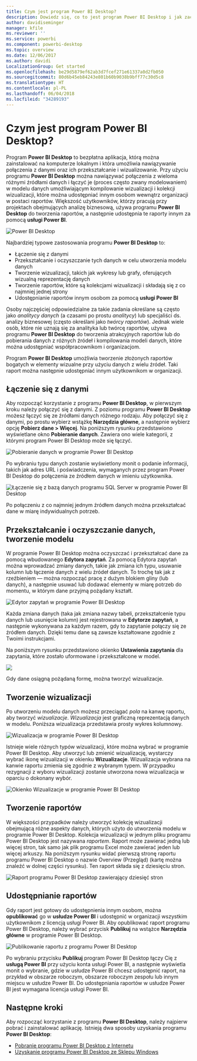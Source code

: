 ```yaml
---
title: Czym jest program Power BI Desktop?
description: Dowiedz się, co to jest program Power BI Desktop i jak zacząć z niego korzystać
author: davidiseminger
manager: kfile
ms.reviewer: ''
ms.service: powerbi
ms.component: powerbi-desktop
ms.topic: overview
ms.date: 12/06/2017
ms.author: davidi
LocalizationGroup: Get started
ms.openlocfilehash: be29d5879ef62ab3d7fcef271e61337a0d2fb050
ms.sourcegitcommit: 80d6b45eb84243e801b60b9038b9bff77c30d5c8
ms.translationtype: HT
ms.contentlocale: pl-PL
ms.lasthandoff: 06/04/2018
ms.locfileid: "34289193"
---
```

# <a name="what-is-power-bi-desktop"></a>Czym jest program Power BI Desktop?

Program **Power BI Desktop** to bezpłatna aplikacja, którą można zainstalować na komputerze lokalnym i która umożliwia nawiązywanie połączenia z danymi oraz ich przekształcanie i wizualizowanie. Przy użyciu programu **Power BI Desktop** można nawiązywać połączenia z wieloma różnymi źródłami danych i łączyć je (proces często zwany modelowaniem) w modelu danych umożliwiającym kompilowanie wizualizacji i kolekcji wizualizacji, które można udostępniać innym osobom wewnątrz organizacji w postaci raportów. Większość użytkowników, którzy pracują przy projektach obejmujących analizę biznesową, używa programu **Power BI Desktop** do tworzenia raportów, a następnie udostępnia te raporty innym za pomocą **usługi Power BI**.

![Power BI Desktop](media/desktop-what-is-desktop/what-is-desktop_01.png)

Najbardziej typowe zastosowania programu **Power BI Desktop** to:

* Łączenie się z danymi
* Przekształcanie i oczyszczanie tych danych w celu utworzenia modelu danych
* Tworzenie wizualizacji, takich jak wykresy lub grafy, oferujących wizualną reprezentację danych
* Tworzenie raportów, które są kolekcjami wizualizacji i składają się z co najmniej jednej strony
* Udostępnianie raportów innym osobom za pomocą **usługi Power BI**

Osoby najczęściej odpowiedzialne za takie zadania określane są często jako *analitycy danych* (a czasami po prostu *analitycy*) lub specjaliści ds. analizy biznesowej (często określani jako *twórcy raportów*). Jednak wiele osób, które nie uznają się za analityka lub twórcę raportów, używa programu **Power BI Desktop** do tworzenia atrakcyjnych raportów lub do pobierania danych z różnych źródeł i kompilowania modeli danych, które można udostępniać współpracownikom i organizacjom.

Program **Power BI Desktop** umożliwia tworzenie złożonych raportów bogatych w elementy wizualne przy użyciu danych z wielu źródeł. Taki raport można następnie udostępniać innym użytkownikom w organizacji. 

## <a name="connect-to-data"></a>Łączenie się z danymi
Aby rozpocząć korzystanie z programu **Power BI Desktop**, w pierwszym kroku należy połączyć się z danymi. Z poziomu programu **Power BI Desktop** możesz łączyć się ze źródłami danych różnego rodzaju. Aby połączyć się z danymi, po prostu wybierz wstążkę **Narzędzia główne**, a następnie wybierz opcję **Pobierz dane > Więcej**. Na poniższym rysunku przedstawiono wyświetlane okno **Pobieranie danych**. Zawiera ono wiele kategorii, z którymi program Power BI Desktop może się łączyć.

![Pobieranie danych w programie Power BI Desktop](media/desktop-what-is-desktop/what-is-desktop_02.png)

Po wybraniu typu danych zostanie wyświetlony monit o podanie informacji, takich jak adres URL i poświadczenia, wymaganych przez program Power BI Desktop do połączenia ze źródłem danych w imieniu użytkownika.

![Łączenie się z bazą danych programu SQL Server w programie Power BI Desktop](media/desktop-what-is-desktop/what-is-desktop_03.png)

Po połączeniu z co najmniej jednym źródłem danych można przekształcać dane w miarę indywidualnych potrzeb.

## <a name="transform-and-clean-data-create-a-model"></a>Przekształcanie i oczyszczanie danych, tworzenie modelu

W programie Power BI Desktop można oczyszczać i przekształcać dane za pomocą wbudowanego **Edytora zapytań**. Za pomocą Edytora zapytań można wprowadzać zmiany danych, takie jak zmiana ich typu, usuwanie kolumn lub łączenie danych z wielu źródeł danych. To trochę tak jak z rzeźbieniem — można rozpocząć pracę z dużym blokiem gliny (lub danych), a następnie usuwać lub dodawać elementy w miarę potrzeb do momentu, w którym dane przyjmą pożądany kształt. 

![Edytor zapytań w programie Power BI Desktop](media/desktop-getting-started/designer_gsg_editquery.png)

Każda zmiana danych (taka jak zmiana nazwy tabeli, przekształcenie typu danych lub usunięcie kolumn) jest rejestrowana w **Edytorze zapytań**, a następnie wykonywana za każdym razem, gdy to zapytanie połączy się ze źródłem danych. Dzięki temu dane są zawsze kształtowane zgodnie z Twoimi instrukcjami.

Na poniższym rysunku przedstawiono okienko **Ustawienia zapytania** dla zapytania, które zostało uformowane i przekształcone w model.

 ![](media/desktop-getting-started/shapecombine_querysettingsfinished.png)

Gdy dane osiągną pożądaną formę, można tworzyć wizualizacje. 

## <a name="create-visuals"></a>Tworzenie wizualizacji 

Po utworzeniu modelu danych możesz przeciągać *pola* na kanwę raportu, aby tworzyć *wizualizacje*. *Wizualizacja* jest graficzną reprezentacją danych w modelu. Poniższa wizualizacja przedstawia prosty wykres kolumnowy. 

![Wizualizacja w programie Power BI Desktop](media/desktop-what-is-desktop/what-is-desktop_04.png)

Istnieje wiele różnych typów wizualizacji, które można wybrać w programie Power BI Desktop. Aby utworzyć lub zmienić wizualizację, wystarczy wybrać ikonę wizualizacji w okienku **Wizualizacje**. Wizualizacja wybrana na kanwie raportu zmienia się zgodnie z wybranym typem. W przypadku rezygnacji z wyboru wizualizacji zostanie utworzona nowa wizualizacja w oparciu o dokonany wybór.

![Okienko Wizualizacje w programie Power BI Desktop](media/desktop-what-is-desktop/what-is-desktop_05.png)

## <a name="create-reports"></a>Tworzenie raportów

W większości przypadków należy utworzyć kolekcję wizualizacji obejmującą różne aspekty danych, których użyto do utworzenia modelu w programie Power BI Desktop. Kolekcja wizualizacji w jednym pliku programu Power BI Desktop jest nazywana *raportem*. Raport może zawierać jedną lub więcej stron, tak samo jak plik programu Excel może zawierać jeden lub więcej arkuszy. Na poniższym rysunku widać pierwszą stronę raportu programu Power BI Desktop o nazwie Overview (Przegląd) (kartę można znaleźć w dolnej części rysunku). Ten raport składa się z dziesięciu stron.

![Raport programu Power BI Desktop zawierający dziesięć stron](media/desktop-what-is-desktop/what-is-desktop_01.png)

## <a name="share-reports"></a>Udostępnianie raportów

Gdy raport jest gotowy do udostępnienia innym osobom, można **opublikować** go w **usłudze Power BI** i udostępnić w organizacji wszystkim użytkownikom z licencją usługi Power BI. Aby opublikować raport programu Power BI Desktop, należy wybrać przycisk **Publikuj** na wstążce **Narzędzia główne** w programie Power BI Desktop.

![Publikowanie raportu z programu Power BI Desktop](media/desktop-what-is-desktop/what-is-desktop_06.png)

Po wybraniu przycisku **Publikuj** program Power BI Desktop łączy Cię z **usługą Power BI** przy użyciu konta usługi Power BI, a następnie wyświetla monit o wybranie, gdzie w usłudze Power BI chcesz udostępnić raport, na przykład w obszarze roboczym, obszarze roboczym zespołu lub innym miejscu w usłudze Power BI. Do udostępniania raportów w usłudze Power BI jest wymagana licencja usługi Power BI.


## <a name="next-steps"></a>Następne kroki

Aby rozpocząć korzystanie z programu **Power BI Desktop**, należy najpierw pobrać i zainstalować aplikację. Istnieją dwa sposoby uzyskania programu **Power BI Desktop**:

* [Pobranie programu Power BI Desktop z Internetu](desktop-get-the-desktop.md)
* [Uzyskanie programu Power BI Desktop ze Sklepu Windows](http://aka.ms/pbidesktopstore)
